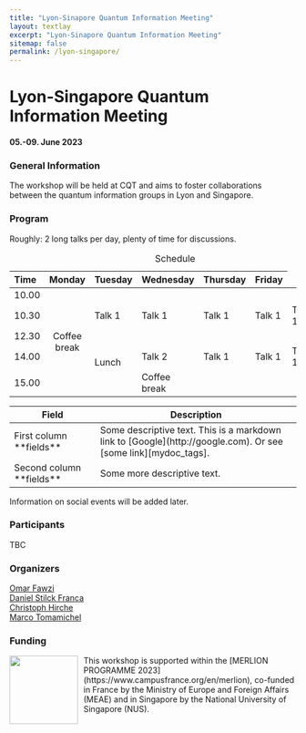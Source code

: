 ```yaml
---
title: "Lyon-Sinapore Quantum Information Meeting"
layout: textlay
excerpt: "Lyon-Sinapore Quantum Information Meeting"
sitemap: false
permalink: /lyon-singapore/
---
```


# Lyon-Singapore Quantum Information Meeting
#### 05.-09. June 2023

### General Information
The workshop will be held at CQT and aims to foster collaborations between the quantum information groups in Lyon and Singapore. 

### Program 
Roughly: 2 long talks per day, plenty of time for discussions. 


<table>
  <caption>Schedule</caption>
	<colgroup>
	<col width="10%" />
	<col width="18%" />
	<col width="18%" />
	<col width="18%" />
	<col width="18%" />
	<col width="18%" />
	</colgroup>
  <thead>
	<tr class="header">
	 <th align="left">Time</th>
   	 <th align="left">Monday</th>
   	 <th align="left">Tuesday</th>
	 <th align="left">Wednesday</th>
	 <th align="left">Thursday</th>
	 <th align="left">Friday</th>
	</tr>
	</thead>
  <tr>
<tbody>
    <td>10.00</td>
    <td align="center" rowspan="5">Coffee break</td>
  </tr>
  <tr>
        <td>10.30</td>
        <td>Talk 1</td>
	<td>Talk 1</td>
	<td>Talk 1</td>
	<td>Talk 1</td>
	<td>Talk 1</td>
  </tr>
  <tr>
    <td>12.30</td>
    <td rowspan="5">Lunch</td>
  </tr>
  <tr>
    <td>14.00</td>
    <td>Talk 2</td>
	<td>Talk 1</td>
	<td>Talk 1</td>
	<td>Talk 1</td>
	<td>Talk 1</td>
  </tr>
  <tr>
    <td>15.00</td>
    <td rowspan="5">Coffee break</td>
  </tr>
</tbody>
</table>

<table>
<colgroup>
<col width="30%" />
<col width="70%" />
</colgroup>
<thead>
<tr class="header">
<th>Field</th>
<th>Description</th>
</tr>
</thead>
<tbody>
<tr>
<td markdown="span">First column **fields**</td>
<td markdown="span">Some descriptive text. This is a markdown link to [Google](http://google.com). Or see [some link][mydoc_tags].</td>
</tr>
<tr>
<td markdown="span">Second column **fields**</td>
<td markdown="span">Some more descriptive text.
</td>
</tr>
</tbody>
</table>

Information on social events will be added later. 

### Participants
TBC

### Organizers
[Omar Fawzi](https://perso.ens-lyon.fr/omar.fawzi/) <br />
[Daniel Stilck Franca](https://danielstilckfranca.eu) <br />
[Christoph Hirche](https://christophhirche.github.io/ChristophHirche/) <br />
[Marco Tomamichel](https://marcotom.info)

### Funding

<p style="margin-bottom:3cm;">
<img style="float: left;margin:0 10px 10px 0" src="{{ site.url }}{{ site.baseurl }}/images/Merlion.png"  width="120"> 
This workshop is supported within the [MERLION PROGRAMME 2023](https://www.campusfrance.org/en/merlion), co-funded in France by the Ministry of Europe and Foreign Affairs (MEAE) and in Singapore by the National University of Singapore (NUS). <br />
</p>






